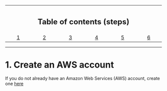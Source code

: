 <table style="width:100%">
  <tr>
    <th width="100%" colspan="6"><h2>Table of contents (steps)</h2></th>
  </tr>
  <tr>
    <td width="10%" align="center"><a href="create_aws_account.md">1</a></td>
    <td width="10%" align="center"><a href="generate_ssh_keys.md">2</a></td>
    <td width="10%" align="center"><a href="create_s3_credential.md">3</a></td>	  
    <td width="10%" align="center"><a href="increase_instance_limit.md">4</a></td>
    <td width="10%" align="center"><a href="create_ami_instance.md">5</a></td>
    <td width="10%" align="center"><a href="configure_s3.md">6</a></td>	  	  
  </tr>
</table>
	
---------------------------------------

# 1. Create an AWS account

If you do not already have an Amazon Web Services (AWS) account, create one [here](https://aws.amazon.com)

